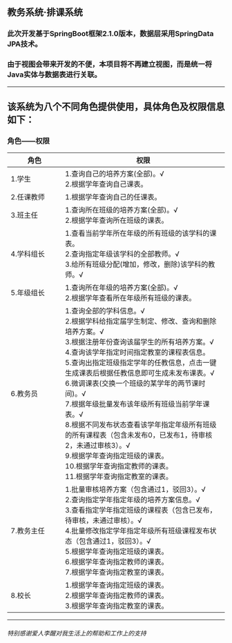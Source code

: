 ## 教务系统·排课系统
### 此次开发基于SpringBoot框架2.1.0版本，数据层采用SpringData JPA技术。
### 由于视图会带来开发的不便，本项目将不再建立视图，而是统一将Java实体与数据表进行关联。
---
## 该系统为八个不同角色提供使用，具体角色及权限信息如下：
### 角色——权限

<table>
    <thead>
      <tr>
        <th width="110px">角色</th>
        <th>权限</th>
      </tr>
    </thead>
  <tbody>
    <tr>
      <td>1.学生</td>
      <td>1.查询自己的培养方案(全部)。√<br>2.根据学年查询自己课表。</td>
    </tr>
    <tr>
      <td>2.任课教师</td>
      <td>1.根据学年查询自己的任课表。</td>
    </tr>
    <tr>
      <td>3.班主任</td>
      <td>1.查询所在班级的培养方案(全部)。√<br>2.根据学年查询所在班级的课表。</td>
    </tr>
    <tr>
      <td>4.学科组长</td>
      <td>1.查看当前学年所在年级的所有班级的该学科的课表。<br>2.查询指定年级该学科的全部教师。√<br>3.给所有班级分配(增加，修改，删除)该学科的教师。√</td>
    </tr>
    <tr>
      <td>5.年级组长</td>
      <td>1.查询所在年级的培养方案(全部)。√<br>2.根据学年查看所在年级所有班级的课表。</td>
    </tr>
    <tr>
      <td>6.教务员</td>
      <td>1.查询全部的学科信息。√<br>2.根据学科给指定届学生制定、修改、查询和删除培养方案。√<br>3.根据注册年份查询该届学生的所有培养方案。√<br>4.查询该学年指定时间指定教室的课程表信息。<br>5.查询出指定班级指定学年的任教信息，点击一键生成课表后根据任教信息即可生成未发布课表。√<br>6.微调课表(交换一个班级的某学年的两节课时间)。√<br>7.根据年级批量发布该年级所有班级当前学年课表。√<br>8.根据不同发布状态查看该学年指定年级所有班级的所有课程表（包含未发布0，已发布1，待审核2，未通过审核3）。√<br>9.根据学年查询指定班级的课表。<br>10.根据学年查询指定教师的课表。<br>11.根据学年查询指定教室的课表。</td>
    </tr>
    <tr>
      <td>7.教务主任</td>
      <td>1.批量审核培养方案（包含通过1，驳回3）。√<br>2.查询指定学年指定年级的培养方案信息。√<br>3.查看指定学年指定班级的课程表（包含已发布，待审核，未通过审核）。√<br>4.批量修改指定学年指定年级所有班级课程发布状态（包含通过1，驳回3）。√<br>5.根据学年查询指定班级的课表。<br>6.根据学年查询指定教师的课表。<br>7.根据学年查询指定教室的课表。</td>
    </tr>
    <tr>
      <td>8.校长</td>
      <td>1.根据学年查询指定班级的课表。<br>2.根据学年查询指定教师的课表。<br>3.根据学年查询指定教室的课表。</td>
    </tr>
  </tbody>
</table>

---
###### 特别感谢爱人李醒对我生活上的帮助和工作上的支持
